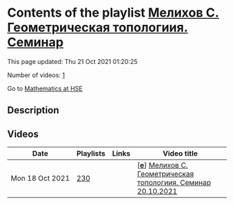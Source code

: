 # Contents of the playlist [Мелихов С. Геометрическая топологиия. Семинар](https://www.youtube.com/playlist?list=PLq3E5oubNNoBYfnbbzZAJumzwQD5J9XOw)

This page updated: Thu 21 Oct 2021 01:20:25

Number of videos: [1](#videos)

Go to [Mathematics at HSE](../README.md)

## Description



## Videos

|Date|Playlists|Links|Video title|
|---|---|---|---|
| Mon&nbsp;18&nbsp;Oct&nbsp;2021 | [230](../playlists/230 "Мелихов С. Геометрическая топологиия. Семинар") |  | [[**e**](https://studio.youtube.com/video/L9qsVnuCPJw/edit "Edit")] [Мелихов С. Геометрическая топологиия. Семинар 20.10.2021](https://www.youtube.com/watch?v=L9qsVnuCPJw&list=PLq3E5oubNNoBYfnbbzZAJumzwQD5J9XOw) |
